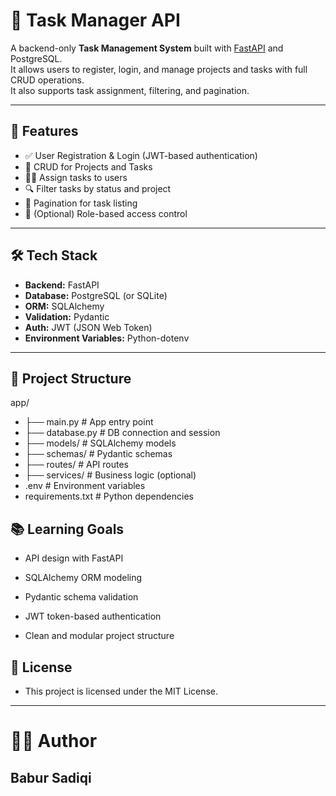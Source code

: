 # 📝 Task Manager API

A backend-only **Task Management System** built with [FastAPI](https://fastapi.tiangolo.com/) and PostgreSQL.  
It allows users to register, login, and manage projects and tasks with full CRUD operations.  
It also supports task assignment, filtering, and pagination.

---

## 🚀 Features

- ✅ User Registration & Login (JWT-based authentication)
- 📁 CRUD for Projects and Tasks
- 🧑‍💼 Assign tasks to users
- 🔍 Filter tasks by status and project
- 📃 Pagination for task listing
- 🔐 (Optional) Role-based access control

---

## 🛠 Tech Stack

- **Backend:** FastAPI
- **Database:** PostgreSQL (or SQLite)
- **ORM:** SQLAlchemy
- **Validation:** Pydantic
- **Auth:** JWT (JSON Web Token)
- **Environment Variables:** Python-dotenv

---

## 📁 Project Structure

app/
- ├── main.py # App entry point
- ├── database.py # DB connection and session
- ├── models/ # SQLAlchemy models
- ├── schemas/ # Pydantic schemas
- ├── routes/ # API routes
- ├── services/ # Business logic (optional)
- .env # Environment variables
- requirements.txt # Python dependencies



## 📚 Learning Goals
- API design with FastAPI

- SQLAlchemy ORM modeling

- Pydantic schema validation

- JWT token-based authentication

- Clean and modular project structure



## 📖 License
- This project is licensed under the MIT License.

---
# 🙋‍♂️ Author
## Babur Sadiqi
